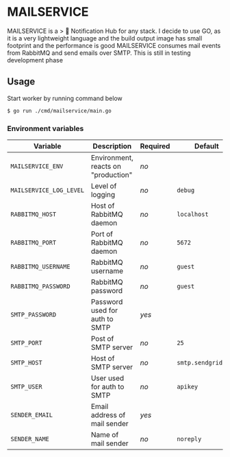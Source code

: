 # MAILSERVICE
MAILSERVICE is a > :incoming_envelope: Notification Hub for any stack. 
I decide to use GO, as it is a very lightweight language and the build output image has small footprint and the performance is good
MAILSERVICE consumes mail events from RabbitMQ and send emails over SMTP.
This is still in testing development phase

## Usage

Start worker by running command below

```sh
$ go run ./cmd/mailservice/main.go
```

### Environment variables

| Variable               | Description                          | Required | Default              |
|------------------------|--------------------------------------|----------|----------------------|
| `MAILSERVICE_ENV`       | Environment, reacts on "production"  | *no*     |                      |
| `MAILSERVICE_LOG_LEVEL` | Level of logging                     | *no*     | `debug`              |
| `RABBITMQ_HOST`        | Host of RabbitMQ daemon              | *no*     | `localhost`          |
| `RABBITMQ_PORT`        | Port of RabbitMQ daemon              | *no*     | `5672`               |
| `RABBITMQ_USERNAME`    | RabbitMQ username                    | *no*     | `guest`              |
| `RABBITMQ_PASSWORD`    | RabbitMQ password                    | *no*     | `guest`              |
| `SMTP_PASSWORD`        | Password used for auth to SMTP       | *yes*    |                      |
| `SMTP_PORT`            | Post of SMTP server                  | *no*     | `25`                 |
| `SMTP_HOST`            | Host of SMTP server                  | *no*     | `smtp.sendgrid.net`  |
| `SMTP_USER`            | User used for auth to SMTP           | *no*     | `apikey`             |
| `SENDER_EMAIL`         | Email address of mail sender         | *yes*    |                      |
| `SENDER_NAME `         | Name of mail sender                  | *no*     | `noreply`         |